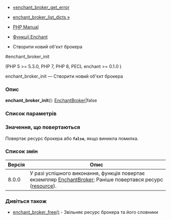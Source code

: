 - [«enchant_broker_get_error](function.enchant-broker-get-error.md)
- [enchant_broker_list_dicts »](function.enchant-broker-list-dicts.md)

- [PHP Manual](index.md)
- [Функції Enchant](ref.enchant.md)
- Створити новий об'єкт брокера

#enchant_broker_init

(PHP 5 \>= 5.3.0, PHP 7, PHP 8, PECL enchant \>= 0.1.0 )

enchant_broker_init — Створити новий об'єкт брокера

### Опис

**enchant_broker_init**():
[EnchantBroker](class.enchantbroker.md)\|false

### Список параметрів

### Значення, що повертаються

Повертає ресурс брокера або **`false`**, якщо виникла помилка.

### Список змін

| Версія | Опис                                                                                                                                                               |
| ------ | ------------------------------------------------------------------------------------------------------------------------------------------------------------------ |
| 8.0.0  | У разі успішного виконання, функція повертає екземпляр [EnchantBroker](class.enchantbroker.md); Раніше повертався ресурс ([resource](language.types.resource.md)). |

### Дивіться також

- [enchant_broker_free()](function.enchant-broker-free.md) -
Звільняє ресурс брокера та його словники
